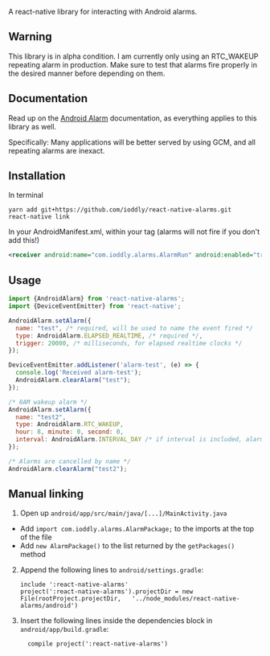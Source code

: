 A react-native library for interacting with Android alarms.

## Warning

This library is in alpha condition. I am currently only using an RTC_WAKEUP repeating alarm in production. Make sure to
test that alarms fire properly in the desired manner before depending on them.

## Documentation

Read up on the [Android Alarm](https://developer.android.com/training/scheduling/alarms.html) documentation, as
everything applies to this library as well.

Specifically: Many applications will be better served by using GCM, and all repeating alarms are inexact.

## Installation

In terminal

```shell
yarn add git+https://github.com/ioddly/react-native-alarms.git
react-native link
```

In your AndroidManifest.xml, within your <application> tag (alarms will not fire if you don't add this!)

```xml
<receiver android:name="com.ioddly.alarms.AlarmRun" android:enabled="true"></receiver> 
```

## Usage

```javascript
import {AndroidAlarm} from 'react-native-alarms';
import {DeviceEventEmitter} from 'react-native';

AndroidAlarm.setAlarm({
  name: "test", /* required, will be used to name the event fired */
  type: AndroidAlarm.ELAPSED_REALTIME, /* required */,
  trigger: 20000, /* milliseconds, for elapsed realtime clocks */
});

DeviceEventEmitter.addListener('alarm-test', (e) => {
  console.log('Received alarm-test');
  AndroidAlarm.clearAlarm("test");
});

/* 8AM wakeup alarm */
AndroidAlarm.setAlarm({
  name: "test2",
  type: AndroidAlarm.RTC_WAKEUP,
  hour: 8, minute: 0, second: 0,
  interval: AndroidAlarm.INTERVAL_DAY /* if interval is included, alarm will be a repeating alarm */
});

/* Alarms are cancelled by name */
AndroidAlarm.clearAlarm("test2");
```

## Manual linking

1. Open up `android/app/src/main/java/[...]/MainActivity.java`
  - Add `import com.ioddly.alarms.AlarmPackage;` to the imports at the top of the file
  - Add `new AlarmPackage()` to the list returned by the `getPackages()` method
2. Append the following lines to `android/settings.gradle`:
  	```
  	include ':react-native-alarms'
  	project(':react-native-alarms').projectDir = new File(rootProject.projectDir, 	'../node_modules/react-native-alarms/android')
  	```
3. Insert the following lines inside the dependencies block in `android/app/build.gradle`:
  	```
      compile project(':react-native-alarms')
  	```
